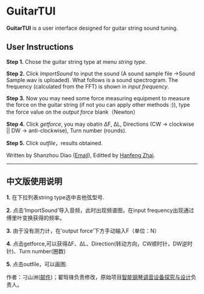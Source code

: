 # GuitarTUI

**GuitarTUI** is a user interface designed for guitar string sound tuning.

## User Instructions

**Step 1.** Chose the guitar string type at menu *string type*.

**Step 2.** Click *ImportSound* to input the sound (A sound sample file ->Sound Sample.wav is uploaded). What follows is a sound spectrogram. The frequency (calculated from the FFT) is shown in *input frequency*.

**Step 3.** Now you may need some force measuring equipment to measure the force on the guitar string (if not you can apply other methods :)), type the force value on the *output force* blank（Newton） 

**Step 4.** Click *getforce*, you may obatin ΔF, ΔL, Directions (CW -> clockwise || DW -> anti-clockwise), Turn number (rounds). 

**Step 5.** Click *outfile*，results obtained. 


Written by Shanzhou Diao ([Email](coder_vanir@163.com)), Editted by [Hanfeng Zhai](hanfengzhai.net).



***

## 中文版使用说明

**1.** 在下拉列表string type选中吉他弦型号.

**2.** 点击‘ImportSound’导入音频，此时出现频谱图，在input frequency出现通过傅里叶变换获得的频率。

**3.** 由于没有测力计，在‘output force’下方手动输入F（单位：N）

**4.** 点击getforce,可以获得ΔF、ΔL、Direction(转动方向，CW顺时针，DW逆时针)、Turn number(圈数)

**5.** 点击outfile，可以画图.

作者：刁山洲([邮件](coder_vanir@163.com))；翟晗锋负责修改，原始项目[智能钢琴调音设备探究与设计](http://gjcxcy.bjtu.edu.cn/NewLXItemListForStudentDetail.aspx?ItemNo=422368&year=2019&type=student)负责人。
